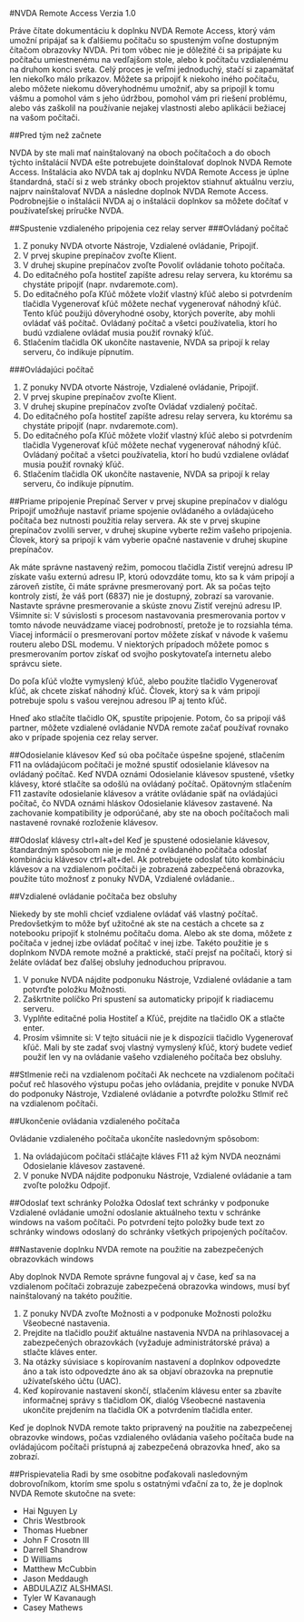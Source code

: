 #NVDA Remote Access
Verzia 1.0

Práve čítate dokumentáciu k doplnku NVDA Remote Access, ktorý vám umožní pripájať sa k ďalšiemu počítaču so spusteným voľne dostupným čítačom obrazovky NVDA. Pri tom vôbec nie je dôležité či sa pripájate ku počítaču umiestnenému na vedľajšom stole, alebo k počítaču vzdialenému na druhom konci sveta. Celý proces je veľmi jednoduchý, stačí si zapamätať len niekoľko málo príkazov. Môžete sa pripojiť k niekoho iného počítaču, alebo môžete niekomu dôveryhodnému umožniť, aby sa pripojil k tomu vášmu a pomohol vám s jeho údržbou, pomohol vám pri riešení problému, alebo vás zaškolil na používanie nejakej vlastnosti alebo aplikácii bežiacej na vašom počítači.

##Pred tým než začnete

NVDA by ste mali mať nainštalovaný na oboch počítačoch a do oboch týchto inštalácií NVDA ešte potrebujete doinštalovať doplnok NVDA Remote Access.
Inštalácia ako NVDA tak aj doplnku NVDA Remote Access je úplne štandardná, stačí si z web stránky oboch projektov stiahnuť aktuálnu verziu, najprv nainštalovať NVDA a následne doplnok NVDA Remote Access. Podrobnejšie o inštalácii NVDA aj o inštalácii doplnkov sa môžete dočítať v používateľskej príručke NVDA.

##Spustenie vzdialeného pripojenia cez relay server
###Ovládaný počítač
1. Z ponuky NVDA otvorte Nástroje, Vzdialené ovládanie, Pripojiť.
2. V prvej skupine prepínačov zvoľte Klient.
3. V druhej skupine prepínačov zvoľte Povoliť ovládanie tohoto počítača.
4. Do editačného poľa hostiteľ zapíšte adresu relay servera, ku ktorému sa chystáte pripojiť (napr. nvdaremote.com).
5. Do editačného poľa Kľúč môžete vložiť vlastný kľúč alebo si potvrdením tlačidla Vygenerovať kľúč môžete nechať vygenerovať náhodný kľúč.
Tento kľúč použijú dôveryhodné osoby, ktorých poveríte, aby mohli ovládať váš počítač.
Ovládaný počítač a všetci používatelia, ktorí ho budú vzdialene ovládať musia použiť rovnaký kľúč.
6. Stlačením tlačidla OK ukončíte nastavenie, NVDA sa pripojí k relay serveru, čo indikuje pípnutím.

###Ovládajúci počítač
1. Z ponuky NVDA otvorte Nástroje, Vzdialené ovládanie, Pripojiť.
2. V prvej skupine prepínačov zvoľte Klient.
3. V druhej skupine prepínačov zvoľte Ovládať vzdialený počítač.
4. Do editačného poľa hostiteľ zapíšte adresu relay servera, ku ktorému sa chystáte pripojiť (napr. nvdaremote.com).
5. Do editačného poľa Kľúč môžete vložiť vlastný kľúč alebo si potvrdením tlačidla Vygenerovať kľúč môžete nechať vygenerovať náhodný kľúč.
Ovládaný počítač a všetci používatelia, ktorí ho budú vzdialene ovládať musia použiť rovnaký kľúč.
6. Stlačením tlačidla OK ukončíte nastavenie, NVDA sa pripojí k relay serveru, čo indikuje pípnutím.

##Priame pripojenie
Prepínač Server v prvej skupine prepínačov v dialógu Pripojiť umožňuje nastaviť priame spojenie ovládaného a ovládajúceho počítača bez nutnosti použitia relay servera.
Ak ste v prvej skupine prepínačov zvolili server, v druhej skupine vyberte režim vašeho pripojenia.
Človek, ktorý sa pripojí k vám vyberie opačné nastavenie v druhej skupine prepínačov.

Ak máte správne nastavený režim, pomocou tlačidla Zistiť verejnú adresu IP získate vašu externú adresu IP, ktorú odovzdáte tomu, kto sa k vám pripojí a zároveň zistíte, či máte správne presmerovaný port.
Ak sa počas tejto kontroly zistí, že váš port (6837) nie je dostupný, zobrazí sa varovanie.
Nastavte správne presmerovanie a skúste znovu Zistiť verejnú adresu IP.
Všimnite si: V súvislosti s procesom nastavovania presmerovania portov v tomto návode neuvádzame viacej podrobností, pretože je to rozsiahla téma. Viacej informácií o presmerovaní portov môžete získať v návode k vašemu routeru alebo DSL modemu. V niektorých prípadoch môžete pomoc s presmerovaním portov získať od svojho poskytovateľa internetu alebo správcu siete.

Do poľa kľúč vložte vymyslený kľúč, alebo použite tlačidlo Vygenerovať kľúč, ak chcete získať náhodný kľúč. Človek, ktorý sa k vám pripojí potrebuje spolu s vašou verejnou adresou IP aj tento kľúč.

Hneď ako stlačíte tlačidlo OK, spustíte pripojenie.
Potom, čo sa pripojí váš partner, môžete vzdialené ovládanie NVDA remote začať používať rovnako ako v prípade spojenia cez relay server.

##Odosielanie klávesov
Keď sú oba počítače úspešne spojené, stlačením F11 na ovládajúcom počítači je možné spustiť odosielanie klávesov na ovládaný počítač.
Keď NVDA oznámi Odosielanie klávesov spustené, všetky klávesy, ktoré stlačíte sa odošlú na ovládaný počítač. Opätovným stlačením F11 zastavíte odosielanie klávesov a vrátite ovládanie späť na ovládajúci počítač, čo NVDA oznámi hláskov Odosielanie klávesov zastavené. 
Na zachovanie kompatibility je odporúčané, aby ste na oboch počítačoch mali nastavené rovnaké rozloženie klávesov.

##Odoslať klávesy ctrl+alt+del
Keď je spustené odosielanie klávesov, štandardným spôsobom nie je možné  z ovládaného počítača odoslať kombináciu klávesov ctrl+alt+del.
Ak potrebujete odoslať túto kombináciu klávesov a na vzdialenom počítači je zobrazená zabezpečená obrazovka, použite túto možnosť z ponuky NVDA, Vzdialené ovládanie..

##Vzdialené ovládanie počítača bez obsluhy

Niekedy by ste mohli chcieť vzdialene ovládať váš vlastný počítač. Predovšetkým to môže byť užitočné ak ste na cestách a chcete sa z notebooku pripojiť k stolnému počítaču doma. Alebo ak ste doma, môžete z počítača v jednej izbe ovládať počítač v inej izbe. Takéto použitie je s doplnkom NVDA remote možné a praktické, stačí prejsť na počítači, ktorý si želáte ovládať bez ďalšej obsluhy jednoduchou prípravou.

1. V ponuke NVDA nájdite podponuku Nástroje, Vzdialené ovládanie a tam potvrďte položku Možnosti.
2. Zaškrtnite políčko Pri spustení sa automaticky pripojiť k riadiacemu serveru.
3. Vyplňte editačné polia Hostiteľ a Kľúč, prejdite na tlačidlo OK a stlačte enter.
4. Prosím všimnite si: V tejto situácii nie je k dispozícii tlačidlo Vygenerovať kľúč. Mali by ste zadať svoj vlastný vymyslený kľúč, ktorý budete vedieť použiť len vy na ovládanie vašeho vzdialeného počítača bez obsluhy.

##Stlmenie reči na vzdialenom počítači
Ak nechcete na vzdialenom počítači počuť reč hlasového výstupu počas jeho ovládania, prejdite v ponuke NVDA do podponuky Nástroje, Vzdialené ovládanie a potvrďte položku Stlmiť reč na vzdialenom počítači.

##Ukončenie ovládania vzdialeného počítača

Ovládanie vzdialeného počítača ukončíte nasledovným spôsobom:

1. Na ovládajúcom počítači stláčajte kláves F11 až kým NVDA neoznámi Odosielanie klávesov zastavené.
2. V ponuke NVDA nájdite podponuku Nástroje, Vzdialené ovládanie a tam zvoľte položku Odpojiť.

##Odoslať text schránky
Položka Odoslať text schránky v podponuke Vzdialené ovládanie umožní odoslanie aktuálneho textu v schránke windows na vašom počítači.
Po potvrdení tejto položky bude text zo schránky windows odoslaný do schránky všetkých pripojených počítačov.

##Nastavenie doplnku NVDA remote na použitie na zabezpečených obrazovkách windows

Aby doplnok NVDA Remote správne fungoval aj v čase, keď sa na vzdialenom počítači zobrazuje zabezpečená obrazovka windows, musí byť nainštalovaný na takéto použitie.

1. Z ponuky NVDA zvoľte Možnosti a v podponuke Možnosti položku Všeobecné nastavenia.
2. Prejdite na tlačidlo použiť aktuálne nastavenia NVDA na prihlasovacej a zabezpečených obrazovkách (vyžaduje administrátorské práva) a stlačte kláves enter.
3. Na otázky súvisiace s kopírovaním nastavení a doplnkov odpovedzte áno a tak isto odpovedzte áno ak sa objaví obrazovka na prepnutie užívateľského účtu (UAC).
4. Keď kopírovanie nastavení skončí, stlačením klávesu enter sa zbavíte informačnej správy s tlačidlom OK, dialóg Všeobecné nastavenia ukončite prejdením na tlačidla OK a potvrdením tlačidla enter.

Keď je doplnok NVDA remote takto pripravený na použitie na zabezpečenej obrazovke windows, počas vzdialeného ovládania vašeho počítača bude na ovládajúcom počítači prístupná aj zabezpečená obrazovka hneď, ako sa zobrazí.

##Prispievatelia
Radi by sme osobitne poďakovali nasledovným dobrovoľníkom, ktorím sme spolu s ostatnými vďační za to, že je doplnok NVDA Remote skutočne na svete:

* Hai Nguyen Ly
* Chris Westbrook
* Thomas Huebner
* John F Crosotn III
* Darrell Shandrow
* D Williams
* Matthew McCubbin
* Jason Meddaugh
* ABDULAZIZ ALSHMASI.
* Tyler W Kavanaugh
* Casey Mathews
